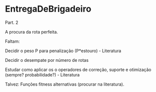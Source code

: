 # EntregaDeBrigadeiro
Part. 2

A procura da rota perfeita.


Faltam:

Decidir o peso P para penalização (P*estouro) - Literatura

Decidir o desempate por número de rotas

Estudar como aplicar os o operadores de correção, suporte e otimização (sempre? probabilidade?) - Literatura

Talvez: Funções fitness alternativas (procurar na literatura).